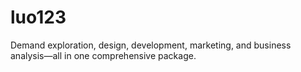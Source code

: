 # luo123
Demand exploration, design, development, marketing, and business analysis—all in one comprehensive package.
